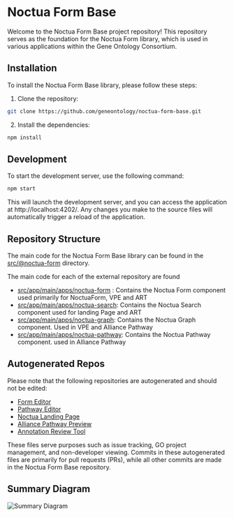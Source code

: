 # Noctua Form Base

Welcome to the Noctua Form Base project repository! This repository serves as the foundation for the Noctua Form library, which is used in various applications within the Gene Ontology Consortium.

## Installation

To install the Noctua Form Base library, please follow these steps:

1. Clone the repository:

```bash
git clone https://github.com/geneontology/noctua-form-base.git
```

2. Install the dependencies:

```bash
npm install
```

## Development
To start the development server, use the following command:

```bash
npm start
```

This will launch the development server, and you can access the application at http://localhost:4202/. Any changes you make to the source files will automatically trigger a reload of the application.

## Repository Structure

The main code for the Noctua Form Base library can be found in the [src/@noctua-form](https://github.com/geneontology/noctua-form-base/tree/master/src/%40noctua.form) directory.

The main code for each of the external repository are found

- [src/app/main/apps/noctua-form](https://github.com/geneontology/noctua-form-base/tree/master/src/app/main/apps/noctua-form) : Contains the Noctua Form component used primarily for NoctuaForm, VPE and ART
- [src/app/main/apps/noctua-search](https://github.com/geneontology/noctua-form-base/tree/master/src/app/main/apps/noctua-search): Contains the Noctua Search component used for landing Page and ART
- [src/app/main/apps/noctua-graph](https://github.com/geneontology/noctua-form-base/tree/master/src/app/main/apps/noctua-graph): Contains the Noctua Graph component. Used in VPE and Alliance Pathway
- [src/app/main/apps/noctua-pathway](https://github.com/geneontology/noctua-form-base/tree/master/src/app/main/apps/noctua-pathway): Contains the Noctua Pathway component. used in Alliance Pathway

## Autogenerated Repos

Please note that the following repositories are autogenerated and should not be edited:

- [Form Editor](https://github.com/geneontology/noctua-form)
- [Pathway Editor](https://github.com/geneontology/noctua-visual-pathway-editor)
- [Noctua Landing Page](https://github.com/geneontology/noctua-landing-page)
- [Alliance Pathway Preview](https://github.com/geneontology/noctua-alliance-pathway-preview)
- [Annotation Review Tool](https://github.com/geneontology/noctua-landing-page)

These files serve purposes such as issue tracking, GO project management, and non-developer viewing. Commits in these autogenerated files are primarily for pull requests (PRs), while all other commits are made in the Noctua Form Base repository.

## Summary Diagram

![Summary Diagram](https://github.com/geneontology/noctua-form-base/blob/master/documentation/docs/repo-structure.png?raw=true)
